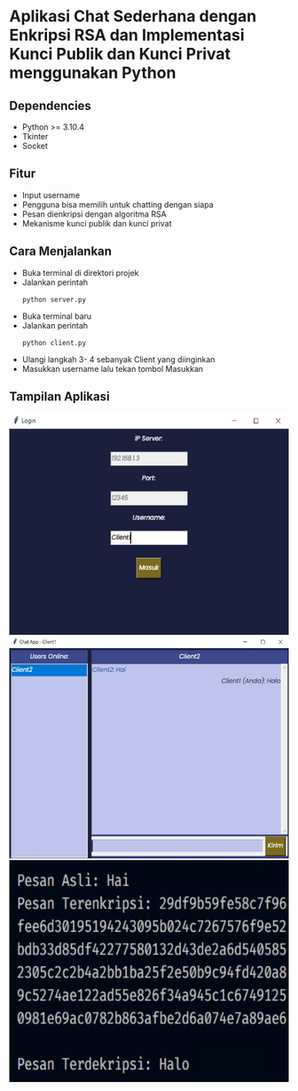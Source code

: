 # Aplikasi Chat Sederhana dengan Enkripsi RSA dan Implementasi Kunci Publik dan Kunci Privat menggunakan Python

## Dependencies

 - Python >= 3.10.4
 - Tkinter
 - Socket
 
## Fitur

- Input username
- Pengguna bisa memilih untuk chatting dengan siapa
- Pesan dienkripsi dengan algoritma RSA 
- Mekanisme kunci publik dan kunci privat

## Cara Menjalankan
- Buka terminal di direktori projek
- Jalankan perintah 
    ```
    python server.py

    ```
- Buka terminal baru
- Jalankan perintah 
    ```
    python client.py
    
    ```
- Ulangi langkah 3- 4 sebanyak Client yang diinginkan
- Masukkan username lalu tekan tombol Masukkan

## Tampilan Aplikasi
<p>
  <img src="img/login.jpg" alt="login" height="400">
  <img src="img/chat.jpg" alt="chat" height="400">
  <img src="img/enkripsi.jpg" alt="enkripsi" height="400">
</p>